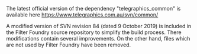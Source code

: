 
The latest official version of the dependency "telegraphics_common" is available here
https://www.telegraphics.com.au/svn/common/

A modified version of SVN revision 84 (dated 9 October 2019) is included in
the Filter Foundry source repository to simplify the build process.
There modifications contain several improvements. On the other hand,
files which are not used by Filter Foundry have been removed.

